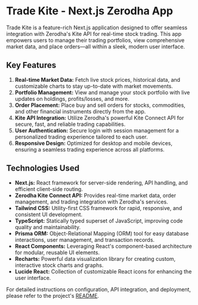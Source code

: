 # Trade Kite - Next.js Zerodha App

Trade Kite is a feature-rich Next.js application designed to offer seamless integration with Zerodha's Kite API for real-time stock trading. This app empowers users to manage their trading portfolios, view comprehensive market data, and place orders—all within a sleek, modern user interface.

## Key Features

1. **Real-time Market Data:** Fetch live stock prices, historical data, and customizable charts to stay up-to-date with market movements.
2. **Portfolio Management:** View and manage your stock portfolio with live updates on holdings, profits/losses, and more.
3. **Order Placement:** Place buy and sell orders for stocks, commodities, and other financial instruments directly from the app.
4. **Kite API Integration:** Utilize Zerodha's powerful Kite Connect API for secure, fast, and reliable trading capabilities.
5. **User Authentication:** Secure login with session management for a personalized trading experience tailored to each user.
6. **Responsive Design:** Optimized for desktop and mobile devices, ensuring a seamless trading experience across all platforms.

## Technologies Used

- **Next.js:** React framework for server-side rendering, API handling, and efficient client-side routing.
- **Zerodha Kite Connect API:** Provides real-time market data, order management, and trading integration with Zerodha's services.
- **Tailwind CSS:** Utility-first CSS framework for rapid, responsive, and consistent UI development.
- **TypeScript:** Statically typed superset of JavaScript, improving code quality and maintainability.
- **Prisma ORM:** Object-Relational Mapping (ORM) tool for easy database interactions, user management, and transaction records.
- **React Components:** Leveraging React's component-based architecture for modular, reusable UI elements.
- **Recharts:** Powerful data visualization library for creating custom, interactive stock charts and graphs.
- **Lucide React:** Collection of customizable React icons for enhancing the user interface.

For detailed instructions on configuration, API integration, and deployment, please refer to the project's [README](https://github.com/sutharjay1/trade/blob/main/README.md).
